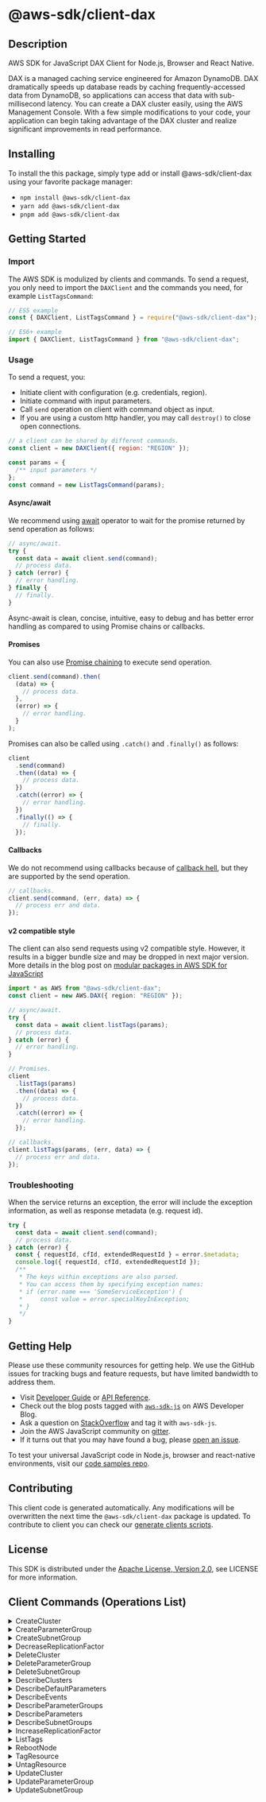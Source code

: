 <!-- generated file, do not edit directly -->

# @aws-sdk/client-dax

## Description

AWS SDK for JavaScript DAX Client for Node.js, Browser and React Native.

<p>DAX is a managed caching service engineered for Amazon DynamoDB. DAX
dramatically speeds up database reads by caching frequently-accessed data from DynamoDB, so
applications can access that data with sub-millisecond latency. You can create a DAX
cluster easily, using the AWS Management Console. With a few simple modifications to
your code, your application can begin taking advantage of the DAX cluster and realize
significant improvements in read performance.</p>

## Installing

To install the this package, simply type add or install @aws-sdk/client-dax
using your favorite package manager:

- `npm install @aws-sdk/client-dax`
- `yarn add @aws-sdk/client-dax`
- `pnpm add @aws-sdk/client-dax`

## Getting Started

### Import

The AWS SDK is modulized by clients and commands.
To send a request, you only need to import the `DAXClient` and
the commands you need, for example `ListTagsCommand`:

```js
// ES5 example
const { DAXClient, ListTagsCommand } = require("@aws-sdk/client-dax");
```

```ts
// ES6+ example
import { DAXClient, ListTagsCommand } from "@aws-sdk/client-dax";
```

### Usage

To send a request, you:

- Initiate client with configuration (e.g. credentials, region).
- Initiate command with input parameters.
- Call `send` operation on client with command object as input.
- If you are using a custom http handler, you may call `destroy()` to close open connections.

```js
// a client can be shared by different commands.
const client = new DAXClient({ region: "REGION" });

const params = {
  /** input parameters */
};
const command = new ListTagsCommand(params);
```

#### Async/await

We recommend using [await](https://developer.mozilla.org/en-US/docs/Web/JavaScript/Reference/Operators/await)
operator to wait for the promise returned by send operation as follows:

```js
// async/await.
try {
  const data = await client.send(command);
  // process data.
} catch (error) {
  // error handling.
} finally {
  // finally.
}
```

Async-await is clean, concise, intuitive, easy to debug and has better error handling
as compared to using Promise chains or callbacks.

#### Promises

You can also use [Promise chaining](https://developer.mozilla.org/en-US/docs/Web/JavaScript/Guide/Using_promises#chaining)
to execute send operation.

```js
client.send(command).then(
  (data) => {
    // process data.
  },
  (error) => {
    // error handling.
  }
);
```

Promises can also be called using `.catch()` and `.finally()` as follows:

```js
client
  .send(command)
  .then((data) => {
    // process data.
  })
  .catch((error) => {
    // error handling.
  })
  .finally(() => {
    // finally.
  });
```

#### Callbacks

We do not recommend using callbacks because of [callback hell](http://callbackhell.com/),
but they are supported by the send operation.

```js
// callbacks.
client.send(command, (err, data) => {
  // process err and data.
});
```

#### v2 compatible style

The client can also send requests using v2 compatible style.
However, it results in a bigger bundle size and may be dropped in next major version. More details in the blog post
on [modular packages in AWS SDK for JavaScript](https://aws.amazon.com/blogs/developer/modular-packages-in-aws-sdk-for-javascript/)

```ts
import * as AWS from "@aws-sdk/client-dax";
const client = new AWS.DAX({ region: "REGION" });

// async/await.
try {
  const data = await client.listTags(params);
  // process data.
} catch (error) {
  // error handling.
}

// Promises.
client
  .listTags(params)
  .then((data) => {
    // process data.
  })
  .catch((error) => {
    // error handling.
  });

// callbacks.
client.listTags(params, (err, data) => {
  // process err and data.
});
```

### Troubleshooting

When the service returns an exception, the error will include the exception information,
as well as response metadata (e.g. request id).

```js
try {
  const data = await client.send(command);
  // process data.
} catch (error) {
  const { requestId, cfId, extendedRequestId } = error.$metadata;
  console.log({ requestId, cfId, extendedRequestId });
  /**
   * The keys within exceptions are also parsed.
   * You can access them by specifying exception names:
   * if (error.name === 'SomeServiceException') {
   *     const value = error.specialKeyInException;
   * }
   */
}
```

## Getting Help

Please use these community resources for getting help.
We use the GitHub issues for tracking bugs and feature requests, but have limited bandwidth to address them.

- Visit [Developer Guide](https://docs.aws.amazon.com/sdk-for-javascript/v3/developer-guide/welcome.html)
  or [API Reference](https://docs.aws.amazon.com/AWSJavaScriptSDK/v3/latest/index.html).
- Check out the blog posts tagged with [`aws-sdk-js`](https://aws.amazon.com/blogs/developer/tag/aws-sdk-js/)
  on AWS Developer Blog.
- Ask a question on [StackOverflow](https://stackoverflow.com/questions/tagged/aws-sdk-js) and tag it with `aws-sdk-js`.
- Join the AWS JavaScript community on [gitter](https://gitter.im/aws/aws-sdk-js-v3).
- If it turns out that you may have found a bug, please [open an issue](https://github.com/aws/aws-sdk-js-v3/issues/new/choose).

To test your universal JavaScript code in Node.js, browser and react-native environments,
visit our [code samples repo](https://github.com/aws-samples/aws-sdk-js-tests).

## Contributing

This client code is generated automatically. Any modifications will be overwritten the next time the `@aws-sdk/client-dax` package is updated.
To contribute to client you can check our [generate clients scripts](https://github.com/aws/aws-sdk-js-v3/tree/main/scripts/generate-clients).

## License

This SDK is distributed under the
[Apache License, Version 2.0](http://www.apache.org/licenses/LICENSE-2.0),
see LICENSE for more information.

## Client Commands (Operations List)

<details>
<summary>
CreateCluster
</summary>

[Command API Reference](https://docs.aws.amazon.com/AWSJavaScriptSDK/v3/latest/client/dax/command/CreateClusterCommand/) / [Input](https://docs.aws.amazon.com/AWSJavaScriptSDK/v3/latest/Package/-aws-sdk-client-dax/Interface/CreateClusterCommandInput/) / [Output](https://docs.aws.amazon.com/AWSJavaScriptSDK/v3/latest/Package/-aws-sdk-client-dax/Interface/CreateClusterCommandOutput/)

</details>
<details>
<summary>
CreateParameterGroup
</summary>

[Command API Reference](https://docs.aws.amazon.com/AWSJavaScriptSDK/v3/latest/client/dax/command/CreateParameterGroupCommand/) / [Input](https://docs.aws.amazon.com/AWSJavaScriptSDK/v3/latest/Package/-aws-sdk-client-dax/Interface/CreateParameterGroupCommandInput/) / [Output](https://docs.aws.amazon.com/AWSJavaScriptSDK/v3/latest/Package/-aws-sdk-client-dax/Interface/CreateParameterGroupCommandOutput/)

</details>
<details>
<summary>
CreateSubnetGroup
</summary>

[Command API Reference](https://docs.aws.amazon.com/AWSJavaScriptSDK/v3/latest/client/dax/command/CreateSubnetGroupCommand/) / [Input](https://docs.aws.amazon.com/AWSJavaScriptSDK/v3/latest/Package/-aws-sdk-client-dax/Interface/CreateSubnetGroupCommandInput/) / [Output](https://docs.aws.amazon.com/AWSJavaScriptSDK/v3/latest/Package/-aws-sdk-client-dax/Interface/CreateSubnetGroupCommandOutput/)

</details>
<details>
<summary>
DecreaseReplicationFactor
</summary>

[Command API Reference](https://docs.aws.amazon.com/AWSJavaScriptSDK/v3/latest/client/dax/command/DecreaseReplicationFactorCommand/) / [Input](https://docs.aws.amazon.com/AWSJavaScriptSDK/v3/latest/Package/-aws-sdk-client-dax/Interface/DecreaseReplicationFactorCommandInput/) / [Output](https://docs.aws.amazon.com/AWSJavaScriptSDK/v3/latest/Package/-aws-sdk-client-dax/Interface/DecreaseReplicationFactorCommandOutput/)

</details>
<details>
<summary>
DeleteCluster
</summary>

[Command API Reference](https://docs.aws.amazon.com/AWSJavaScriptSDK/v3/latest/client/dax/command/DeleteClusterCommand/) / [Input](https://docs.aws.amazon.com/AWSJavaScriptSDK/v3/latest/Package/-aws-sdk-client-dax/Interface/DeleteClusterCommandInput/) / [Output](https://docs.aws.amazon.com/AWSJavaScriptSDK/v3/latest/Package/-aws-sdk-client-dax/Interface/DeleteClusterCommandOutput/)

</details>
<details>
<summary>
DeleteParameterGroup
</summary>

[Command API Reference](https://docs.aws.amazon.com/AWSJavaScriptSDK/v3/latest/client/dax/command/DeleteParameterGroupCommand/) / [Input](https://docs.aws.amazon.com/AWSJavaScriptSDK/v3/latest/Package/-aws-sdk-client-dax/Interface/DeleteParameterGroupCommandInput/) / [Output](https://docs.aws.amazon.com/AWSJavaScriptSDK/v3/latest/Package/-aws-sdk-client-dax/Interface/DeleteParameterGroupCommandOutput/)

</details>
<details>
<summary>
DeleteSubnetGroup
</summary>

[Command API Reference](https://docs.aws.amazon.com/AWSJavaScriptSDK/v3/latest/client/dax/command/DeleteSubnetGroupCommand/) / [Input](https://docs.aws.amazon.com/AWSJavaScriptSDK/v3/latest/Package/-aws-sdk-client-dax/Interface/DeleteSubnetGroupCommandInput/) / [Output](https://docs.aws.amazon.com/AWSJavaScriptSDK/v3/latest/Package/-aws-sdk-client-dax/Interface/DeleteSubnetGroupCommandOutput/)

</details>
<details>
<summary>
DescribeClusters
</summary>

[Command API Reference](https://docs.aws.amazon.com/AWSJavaScriptSDK/v3/latest/client/dax/command/DescribeClustersCommand/) / [Input](https://docs.aws.amazon.com/AWSJavaScriptSDK/v3/latest/Package/-aws-sdk-client-dax/Interface/DescribeClustersCommandInput/) / [Output](https://docs.aws.amazon.com/AWSJavaScriptSDK/v3/latest/Package/-aws-sdk-client-dax/Interface/DescribeClustersCommandOutput/)

</details>
<details>
<summary>
DescribeDefaultParameters
</summary>

[Command API Reference](https://docs.aws.amazon.com/AWSJavaScriptSDK/v3/latest/client/dax/command/DescribeDefaultParametersCommand/) / [Input](https://docs.aws.amazon.com/AWSJavaScriptSDK/v3/latest/Package/-aws-sdk-client-dax/Interface/DescribeDefaultParametersCommandInput/) / [Output](https://docs.aws.amazon.com/AWSJavaScriptSDK/v3/latest/Package/-aws-sdk-client-dax/Interface/DescribeDefaultParametersCommandOutput/)

</details>
<details>
<summary>
DescribeEvents
</summary>

[Command API Reference](https://docs.aws.amazon.com/AWSJavaScriptSDK/v3/latest/client/dax/command/DescribeEventsCommand/) / [Input](https://docs.aws.amazon.com/AWSJavaScriptSDK/v3/latest/Package/-aws-sdk-client-dax/Interface/DescribeEventsCommandInput/) / [Output](https://docs.aws.amazon.com/AWSJavaScriptSDK/v3/latest/Package/-aws-sdk-client-dax/Interface/DescribeEventsCommandOutput/)

</details>
<details>
<summary>
DescribeParameterGroups
</summary>

[Command API Reference](https://docs.aws.amazon.com/AWSJavaScriptSDK/v3/latest/client/dax/command/DescribeParameterGroupsCommand/) / [Input](https://docs.aws.amazon.com/AWSJavaScriptSDK/v3/latest/Package/-aws-sdk-client-dax/Interface/DescribeParameterGroupsCommandInput/) / [Output](https://docs.aws.amazon.com/AWSJavaScriptSDK/v3/latest/Package/-aws-sdk-client-dax/Interface/DescribeParameterGroupsCommandOutput/)

</details>
<details>
<summary>
DescribeParameters
</summary>

[Command API Reference](https://docs.aws.amazon.com/AWSJavaScriptSDK/v3/latest/client/dax/command/DescribeParametersCommand/) / [Input](https://docs.aws.amazon.com/AWSJavaScriptSDK/v3/latest/Package/-aws-sdk-client-dax/Interface/DescribeParametersCommandInput/) / [Output](https://docs.aws.amazon.com/AWSJavaScriptSDK/v3/latest/Package/-aws-sdk-client-dax/Interface/DescribeParametersCommandOutput/)

</details>
<details>
<summary>
DescribeSubnetGroups
</summary>

[Command API Reference](https://docs.aws.amazon.com/AWSJavaScriptSDK/v3/latest/client/dax/command/DescribeSubnetGroupsCommand/) / [Input](https://docs.aws.amazon.com/AWSJavaScriptSDK/v3/latest/Package/-aws-sdk-client-dax/Interface/DescribeSubnetGroupsCommandInput/) / [Output](https://docs.aws.amazon.com/AWSJavaScriptSDK/v3/latest/Package/-aws-sdk-client-dax/Interface/DescribeSubnetGroupsCommandOutput/)

</details>
<details>
<summary>
IncreaseReplicationFactor
</summary>

[Command API Reference](https://docs.aws.amazon.com/AWSJavaScriptSDK/v3/latest/client/dax/command/IncreaseReplicationFactorCommand/) / [Input](https://docs.aws.amazon.com/AWSJavaScriptSDK/v3/latest/Package/-aws-sdk-client-dax/Interface/IncreaseReplicationFactorCommandInput/) / [Output](https://docs.aws.amazon.com/AWSJavaScriptSDK/v3/latest/Package/-aws-sdk-client-dax/Interface/IncreaseReplicationFactorCommandOutput/)

</details>
<details>
<summary>
ListTags
</summary>

[Command API Reference](https://docs.aws.amazon.com/AWSJavaScriptSDK/v3/latest/client/dax/command/ListTagsCommand/) / [Input](https://docs.aws.amazon.com/AWSJavaScriptSDK/v3/latest/Package/-aws-sdk-client-dax/Interface/ListTagsCommandInput/) / [Output](https://docs.aws.amazon.com/AWSJavaScriptSDK/v3/latest/Package/-aws-sdk-client-dax/Interface/ListTagsCommandOutput/)

</details>
<details>
<summary>
RebootNode
</summary>

[Command API Reference](https://docs.aws.amazon.com/AWSJavaScriptSDK/v3/latest/client/dax/command/RebootNodeCommand/) / [Input](https://docs.aws.amazon.com/AWSJavaScriptSDK/v3/latest/Package/-aws-sdk-client-dax/Interface/RebootNodeCommandInput/) / [Output](https://docs.aws.amazon.com/AWSJavaScriptSDK/v3/latest/Package/-aws-sdk-client-dax/Interface/RebootNodeCommandOutput/)

</details>
<details>
<summary>
TagResource
</summary>

[Command API Reference](https://docs.aws.amazon.com/AWSJavaScriptSDK/v3/latest/client/dax/command/TagResourceCommand/) / [Input](https://docs.aws.amazon.com/AWSJavaScriptSDK/v3/latest/Package/-aws-sdk-client-dax/Interface/TagResourceCommandInput/) / [Output](https://docs.aws.amazon.com/AWSJavaScriptSDK/v3/latest/Package/-aws-sdk-client-dax/Interface/TagResourceCommandOutput/)

</details>
<details>
<summary>
UntagResource
</summary>

[Command API Reference](https://docs.aws.amazon.com/AWSJavaScriptSDK/v3/latest/client/dax/command/UntagResourceCommand/) / [Input](https://docs.aws.amazon.com/AWSJavaScriptSDK/v3/latest/Package/-aws-sdk-client-dax/Interface/UntagResourceCommandInput/) / [Output](https://docs.aws.amazon.com/AWSJavaScriptSDK/v3/latest/Package/-aws-sdk-client-dax/Interface/UntagResourceCommandOutput/)

</details>
<details>
<summary>
UpdateCluster
</summary>

[Command API Reference](https://docs.aws.amazon.com/AWSJavaScriptSDK/v3/latest/client/dax/command/UpdateClusterCommand/) / [Input](https://docs.aws.amazon.com/AWSJavaScriptSDK/v3/latest/Package/-aws-sdk-client-dax/Interface/UpdateClusterCommandInput/) / [Output](https://docs.aws.amazon.com/AWSJavaScriptSDK/v3/latest/Package/-aws-sdk-client-dax/Interface/UpdateClusterCommandOutput/)

</details>
<details>
<summary>
UpdateParameterGroup
</summary>

[Command API Reference](https://docs.aws.amazon.com/AWSJavaScriptSDK/v3/latest/client/dax/command/UpdateParameterGroupCommand/) / [Input](https://docs.aws.amazon.com/AWSJavaScriptSDK/v3/latest/Package/-aws-sdk-client-dax/Interface/UpdateParameterGroupCommandInput/) / [Output](https://docs.aws.amazon.com/AWSJavaScriptSDK/v3/latest/Package/-aws-sdk-client-dax/Interface/UpdateParameterGroupCommandOutput/)

</details>
<details>
<summary>
UpdateSubnetGroup
</summary>

[Command API Reference](https://docs.aws.amazon.com/AWSJavaScriptSDK/v3/latest/client/dax/command/UpdateSubnetGroupCommand/) / [Input](https://docs.aws.amazon.com/AWSJavaScriptSDK/v3/latest/Package/-aws-sdk-client-dax/Interface/UpdateSubnetGroupCommandInput/) / [Output](https://docs.aws.amazon.com/AWSJavaScriptSDK/v3/latest/Package/-aws-sdk-client-dax/Interface/UpdateSubnetGroupCommandOutput/)

</details>
